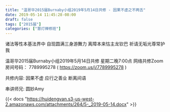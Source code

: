 ```yaml
---
title: "温哥华2015届Burnaby小组2019年5月14日共修 - 因果不虚之不两舌"
date: 2019-05-14 11:45:28-08:00
draft: false
tags: ["2015届"]
categories: ["慧灯禅修班"]
---
```

诸法等性本基法界中 自现圆满三身游舞力
离障本来怙主龙钦巴 祈请无垢光尊常护我

温哥华2015届Burnaby小组2019年5月14日共修
星期二晚7:00点
网络共修Zoom房间号码： 7789995278 ( https://zoom.us/j/7789995278 )

共修内容:
因果不虚 应行之善业 断离间语

串讲师兄: 圆妙Amy

{{< docs "https://huidengvan.s3-us-west-2.amazonaws.com/attachments/264/5-_2019-05-14.docx" >}}